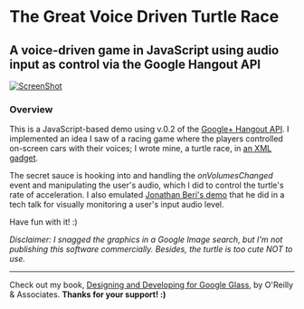 # The Great Voice Driven Turtle Race
## A voice-driven game in JavaScript using audio input as control via the Google Hangout API

[![ScreenShot](http://img.youtube.com/vi/AK4hgwO5zm0/0.jpg)](http://youtu.be/AK4hgwO5zm0)

### Overview
This is a JavaScript-based demo using v.0.2 of the [Google+ Hangout API](https://developers.google.com/+/hangouts/reference). I implemented an idea I saw of a racing game where the players controlled on-screen cars with their voices; I wrote mine, a turtle race, in [an XML gadget](http://dl.dropbox.com/u/12019700/hangouts-api/gadget.xml).

The secret sauce is hooking into and handling the _onVolumesChanged_ event and manipulating the user's audio, which I did to control the turtle's rate of acceleration. I also emulated [Jonathan Beri's demo](https://plus.google.com/+JonathanBeri/posts) that he did in a tech talk for visually monitoring a user's input audio level.

Have fun with it! :)

_Disclaimer: I snagged the graphics in a Google Image search, but I'm not publishing this software commercially. Besides, the turtle is too cute NOT to use._

---

Check out my book, [Designing and Developing for Google Glass](http://www.amazon.com/Designing-Developing-Google-Glass-Differently/dp/1491946458), by O'Reilly & Associates. **Thanks for your support! :)**